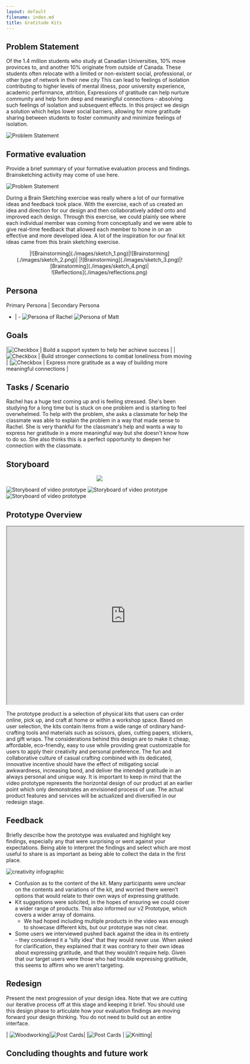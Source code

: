 ```yaml
---
layout: default
filename: index.md
title: Gratitude Kits
---
```



## Problem Statement 
Of the 1.4 million students who study at Canadian Universities, 10% move provinces to, and  another 10% originate from outside of Canada. These students often relocate with a limited or non-existent social, professional, or other type of network in their new city 
This can lead to feelings of isolation contributing to higher levels of mental illness, poor university experience, academic performance, attrition,
Expressions of gratitude can help nurture community and help form deep and meaningful connections - absolving such feelings of isolation and subsequent effects.
In this project we design a solution which helps lower social barriers, allowing for more gratitude sharing between students to foster community and minimize feelings of isolation. 



![Problem Statement](./images/ProblemStatement.JPG)


## Formative evaluation 
Provide a brief summary of your formative evaluation process and findings. Brainsketching activity may come of use here. 


![Problem Statement](./images/gratitude.png)

During a Brain Sketching exercise was really where a lot of our formative ideas and feedback took place. With the exercise, each of us created an idea and direction for our design and then collaboratively added onto and improved each design. Through this exercise, we could plainly see where each individual member was coming from conceptually and we were able to give real-time feedback that allowed each member to hone in on an effective and more developed idea. A lot of the inspiration for our final kit ideas came from this brain sketching exercise. 
<center>
|![Brainstorming](./images/sketch_1.png)|![Brainstorming](./images/sketch_2.png)|
|![Brainstorming](./images/sketch_3.png)|![Brainstorming](./images/sketch_4.png)|

</center>

<center>
![Reflections](./images/reflections.png)
</center>




## Persona

Primary Persona | Secondary Persona
- | - 
![Persona of Rachel](./images/rachel.png) 
![Persona of Matt](./images/matt.png)

<!-- ### Rachel Jones
![Persona of Rachel](./images/Rachel_jones.png)


### Matt Tores 
![Persona of Matt](./images/matt_torres.png) -->

## Goals

|![Checkbox](./images/check.jpg) | Build a support system to help her achieve success |
|![Checkbox](./images/check.jpg) | Build stronger connections to combat loneliness from moving | 
|![Checkbox](./images/check.jpg) | Express more gratitude as a way of building more meaningful connections |

## Tasks / Scenario
Rachel has a huge test coming up and is feeling stressed. She's been studying for a long time but is stuck on one problem and is starting to feel overwhelmed. To help with the problem, she asks a classmate for help the classmate was able to explain the problem in a way that made sense to Rachel. She is very thankful for the classmate's help and wants a way to express her gratitude in a more meaningful way but she doesn't know how to do so. She also thinks this is a perfect opportunity to deepen her connection with the classmate.  

## Storyboard

<!-- ![Storyboard of video prototype](./images/storyboard.png)  -->

<p align="center">
  <img src="./images/storyboard.png" />
</p>

![Storyboard of video prototype](./images/storyboard_1.JPG) 
![Storyboard of video prototype](./images/storyboard_2.JPG) 
![Storyboard of video prototype](./images/storyboard_3.JPG) 



## Prototype Overview 

<p align="center">
    <iframe src="https://drive.google.com/file/d/1zbFgkbNtg9CUVSIF90UJNzPfqLrt9HoD/preview" width="640" height="480" allow="autoplay"></iframe>
</p>

The prototype product is a selection of physical kits that users can order online, pick up, and craft at home or within a workshop space. Based on user selection, the kits contain items from a wide range of ordinary hand-crafting tools and materials such as scissors, glues, cutting papers, stickers, and gift wraps. The considerations behind this design are to make it cheap, affordable, eco-friendly, easy to use while providing great customizable for users to apply their creativity and personal preference. The fun and collaborative culture of casual crafting combined with its dedicated, innovative incentive should have the effect of mitigating social awkwardness, increasing bond, and deliver the intended gratitude in an always personal and unique way.
It is important to keep in mind that the video prototype represents the horizontal design of our product at an earlier point which only demonstrates an envisioned process of use. The actual product features and services will be actualized and diversified in our redesign stage. 


## Feedback 
Briefly describe how the prototype was evaluated and highlight key findings, especially any that were surprising or went against your expectations. Being able to interpret the findings and select which are most useful to share is as important as being able to collect the data in the first place.
<style>
td, th {
   border: none!important;
}
</style>



![creativity infographic](./images/creativity.png) 
- Confusion as to the content of the kit. Many participants were unclear on the contents and variations of the kit, and worried there weren’t options that would relate to their own ways of expressing gratitude.
- Kit suggestions were solicited, in the hopes of ensuring we could cover a wider range of products. This also informed our v2 Prototype, which covers a wider array of domains.
    - We had hoped including multiple products in the video was enough to showcase different kits, but our prototype was not clear.
- Some users we interviewed pushed back against the idea in its entirety – they considered it a “silly idea” that they would never use. When asked for clarification, they explained that it was contrary to their own ideas about expressing gratitude, and that they wouldn’t require help. Given that our target users were those who had trouble expressing gratitude, this seems to affirm who we aren’t targeting. 





## Redesign 
Present the next progression of your design idea. Note that we are cutting our iterative process off at this stage and keeping it brief. You should use this design phase to articulate how your evaluation findings are moving forward your design thinking. You do not need to build out an entire interface.


| ![Woodworking](./images/wood.png)|![Post Cards](./images/Knit.png)|
|![Post Cards](./images/plant.png) | ![Knitting](./images/composing.png)|


<!-- <p align="center">
  <img src="./images/composing.png" />
</p> -->





## Concluding thoughts and future work 

<!-- ## Welcome to GitHub Pages

You can use the [editor on GitHub](https://github.com/sriGanna/GratitudeKits/edit/gh-pages/index.md) to maintain and preview the content for your website in Markdown files.

Whenever you commit to this repository, GitHub Pages will run [Jekyll](https://jekyllrb.com/) to rebuild the pages in your site, from the content in your Markdown files.

### Markdown

Markdown is a lightweight and easy-to-use syntax for styling your writing. It includes conventions for

```markdown
Syntax highlighted code block

# Header 1
## Header 2
### Header 3

- Bulleted
- List

1. Numbered
2. List

**Bold** and _Italic_ and `Code` text

[Link](url) and ![Image](src)
```

For more details see [Basic writing and formatting syntax](https://docs.github.com/en/github/writing-on-github/getting-started-with-writing-and-formatting-on-github/basic-writing-and-formatting-syntax).

### Jekyll Themes

Your Pages site will use the layout and styles from the Jekyll theme you have selected in your [repository settings](https://github.com/sriGanna/GratitudeKits/settings/pages). The name of this theme is saved in the Jekyll `_config.yml` configuration file.

### Support or Contact

Having trouble with Pages? Check out our [documentation](https://docs.github.com/categories/github-pages-basics/) or [contact support](https://support.github.com/contact) and we’ll help you sort it out. -->
